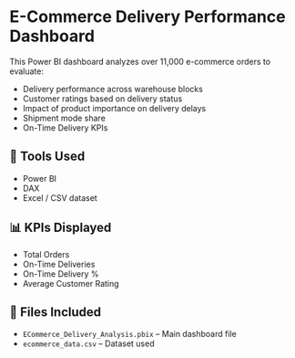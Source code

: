 # E-Commerce Delivery Performance Dashboard

This Power BI dashboard analyzes over 11,000 e-commerce orders to evaluate:

- Delivery performance across warehouse blocks
- Customer ratings based on delivery status
- Impact of product importance on delivery delays
- Shipment mode share
- On-Time Delivery KPIs

## 🔧 Tools Used
- Power BI
- DAX
- Excel / CSV dataset

## 📊 KPIs Displayed
- Total Orders
- On-Time Deliveries
- On-Time Delivery %
- Average Customer Rating

## 📁 Files Included
- `ECommerce_Delivery_Analysis.pbix` – Main dashboard file
- `ecommerce_data.csv` – Dataset used
